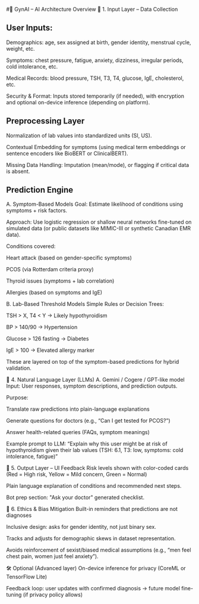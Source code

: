 #🧠 GynAI – AI Architecture Overview
🔹 1. Input Layer – Data Collection
## User Inputs:

Demographics: age, sex assigned at birth, gender identity, menstrual cycle, weight, etc.

Symptoms: chest pressure, fatigue, anxiety, dizziness, irregular periods, cold intolerance, etc.

Medical Records: blood pressure, TSH, T3, T4, glucose, IgE, cholesterol, etc.

Security & Format: Inputs stored temporarily (if needed), with encryption and optional on-device inference (depending on platform).

## Preprocessing Layer
Normalization of lab values into standardized units (SI, US).

Contextual Embedding for symptoms (using medical term embeddings or sentence encoders like BioBERT or ClinicalBERT).

Missing Data Handling: Imputation (mean/mode), or flagging if critical data is absent.

## Prediction Engine
A. Symptom-Based Models
Goal: Estimate likelihood of conditions using symptoms + risk factors.

Approach: Use logistic regression or shallow neural networks fine-tuned on simulated data (or public datasets like MIMIC-III or synthetic Canadian EMR data).

Conditions covered:

Heart attack (based on gender-specific symptoms)

PCOS (via Rotterdam criteria proxy)

Thyroid issues (symptoms + lab correlation)

Allergies (based on symptoms and IgE)

B. Lab-Based Threshold Models
Simple Rules or Decision Trees:

TSH > X, T4 < Y → Likely hypothyroidism

BP > 140/90 → Hypertension

Glucose > 126 fasting → Diabetes

IgE > 100 → Elevated allergy marker

These are layered on top of the symptom-based predictions for hybrid validation.

🔹 4. Natural Language Layer (LLMs)
A. Gemini / Cogere / GPT-like model
Input: User responses, symptom descriptions, and prediction outputs.

Purpose:

Translate raw predictions into plain-language explanations

Generate questions for doctors (e.g., “Can I get tested for PCOS?”)

Answer health-related queries (FAQs, symptom meanings)

Example prompt to LLM:
“Explain why this user might be at risk of hypothyroidism given their lab values (TSH: 6.1, T3: low, symptoms: cold intolerance, fatigue)”

🔹 5. Output Layer – UI Feedback
Risk levels shown with color-coded cards (Red = High risk, Yellow = Mild concern, Green = Normal)

Plain language explanation of conditions and recommended next steps.

Bot prep section: "Ask your doctor" generated checklist.

🔹 6. Ethics & Bias Mitigation
Built-in reminders that predictions are not diagnoses

Inclusive design: asks for gender identity, not just binary sex.

Tracks and adjusts for demographic skews in dataset representation.

Avoids reinforcement of sexist/biased medical assumptions (e.g., “men feel chest pain, women just feel anxiety”).

🛠️ Optional (Advanced layer)
On-device inference for privacy (CoreML or TensorFlow Lite)

Feedback loop: user updates with confirmed diagnosis → future model fine-tuning (if privacy policy allows)

